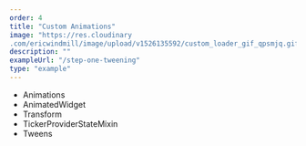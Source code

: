 ```yaml
---
order: 4
title: "Custom Animations"
image: "https://res.cloudinary
.com/ericwindmill/image/upload/v1526135592/custom_loader_gif_qpsmjq.gif"
description: ""
exampleUrl: "/step-one-tweening"
type: "example"
---
```


* Animations
* AnimatedWidget
* Transform
* TickerProviderStateMixin
* Tweens
